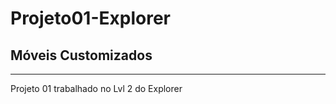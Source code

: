 <h1 align: "center"; color: "#0099ff";>
Projeto01-Explorer
</h1>
<h2 text-align: center; color:#FF9900;>
Móveis Customizados
</h2>

---
Projeto 01 trabalhado no Lvl 2 do Explorer  
